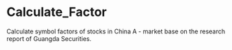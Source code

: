 # Calculate_Factor
Calculate symbol factors of stocks in China A - market base on the research report of Guangda Securities.
